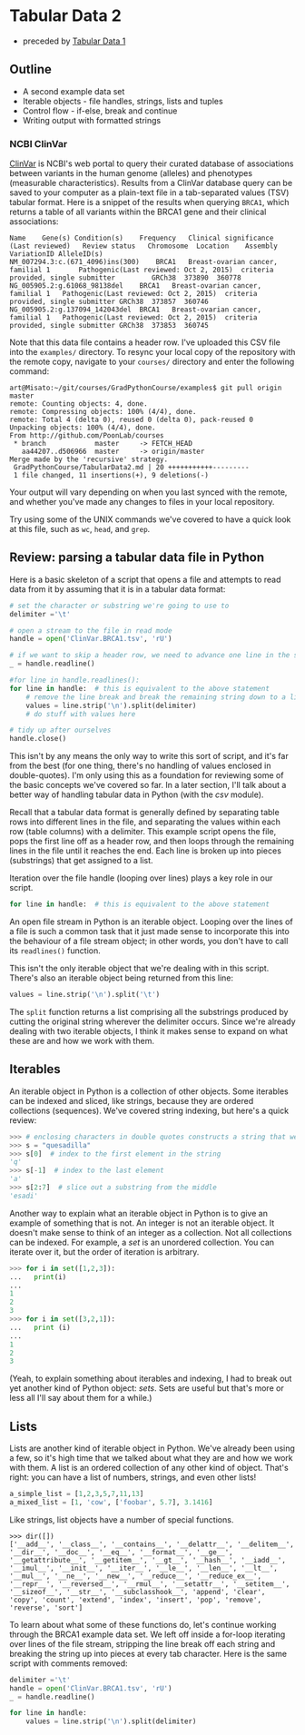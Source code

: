 # Tabular Data 2

* preceded by [Tabular Data 1](https://github.com/PoonLab/courses/blob/master/GradPythonCourse/TabularData.md)

## Outline
* A second example data set 
* Iterable objects - file handles, strings, lists and tuples
* Control flow - if-else, break and continue
* Writing output with formatted strings


### NCBI ClinVar
[ClinVar](https://www.ncbi.nlm.nih.gov/clinvar/) is NCBI's web portal to query their curated database of associations between variants in the human genome (alleles) and phenotypes (measurable characteristics).  Results from a ClinVar database query can be saved to your computer as a plain-text file in a tab-separated values (TSV) tabular format.  Here is a snippet of the results when querying `BRCA1`, which returns a table of all variants within the BRCA1 gene and their clinical associations:
```
Name	Gene(s)	Condition(s)	Frequency	Clinical significance (Last reviewed)	Review status	Chromosome	Location	Assembly	VariationID	AlleleID(s)	
NM_007294.3:c.(671_4096)ins(300)	BRCA1	Breast-ovarian cancer, familial 1		Pathogenic(Last reviewed: Oct 2, 2015)	criteria provided, single submitter			GRCh38	373890	360778
NG_005905.2:g.61068_98138del	BRCA1	Breast-ovarian cancer, familial 1	Pathogenic(Last reviewed: Oct 2, 2015)	criteria provided, single submitter	GRCh38	373857	360746
NG_005905.2:g.137094_142043del	BRCA1	Breast-ovarian cancer, familial 1	Pathogenic(Last reviewed: Oct 2, 2015)	criteria provided, single submitter	GRCh38	373853	360745
```
Note that this data file contains a header row.  I've uploaded this CSV file into the `examples/` directory.  To resync your local copy of the repository with the remote copy, navigate to your `courses/` directory and enter the following command:
```shell
art@Misato:~/git/courses/GradPythonCourse/examples$ git pull origin master
remote: Counting objects: 4, done.
remote: Compressing objects: 100% (4/4), done.
remote: Total 4 (delta 0), reused 0 (delta 0), pack-reused 0
Unpacking objects: 100% (4/4), done.
From http://github.com/PoonLab/courses
 * branch            master     -> FETCH_HEAD
   aa44207..d506966  master     -> origin/master
Merge made by the 'recursive' strategy.
 GradPythonCourse/TabularData2.md | 20 +++++++++++---------
 1 file changed, 11 insertions(+), 9 deletions(-)
```
Your output will vary depending on when you last synced with the remote, and whether you've made any changes to files in your local repository.


Try using some of the UNIX commands we've covered to have a quick look at this file, such as `wc`, `head`, and `grep`.


## Review: parsing a tabular data file in Python

Here is a basic skeleton of a script that opens a file and attempts to read data from it by assuming that it is in a tabular data format:
```python
# set the character or substring we're going to use to 
delimiter ='\t'

# open a stream to the file in read mode
handle = open('ClinVar.BRCA1.tsv', 'rU')

# if we want to skip a header row, we need to advance one line in the stream
_ = handle.readline()

#for line in handle.readlines():
for line in handle:  # this is equivalent to the above statement
    # remove the line break and break the remaining string down to a list of values
    values = line.strip('\n').split(delimiter)
    # do stuff with values here

# tidy up after ourselves
handle.close()
```
This isn't by any means the only way to write this sort of script, and it's far from the best (for one thing, there's no handling of values enclosed in double-quotes).  I'm only using this as a foundation for reviewing some of the basic concepts we've covered so far.  In a later section, I'll talk about a better way of handling tabular data in Python (with the *csv* module).

Recall that a tabular data format is generally defined by separating table rows into different lines in the file, and separating the values within each row (table columns) with a delimiter.  This example script opens the file, pops the first line off as a header row, and then loops through the remaining lines in the file until it reaches the end.  Each line is broken up into pieces (substrings) that get assigned to a list.  

Iteration over the file handle (looping over lines) plays a key role in our script.  
```python
for line in handle:  # this is equivalent to the above statement
```
An open file stream in Python is an iterable object.  Looping over the lines of a file is such a common task that it just made sense to incorporate this into the behaviour of a file stream object; in other words, you don't have to call its `readlines()` function.

This isn't the only iterable object that we're dealing with in this script.  There's also an iterable object being returned from this line:
```python
values = line.strip('\n').split('\t')
```
The `split` function returns a list comprising all the substrings produced by cutting the original string wherever the delimiter occurs.  Since we're already dealing with two iterable objects, I think it makes sense to expand on what these are and how we work with them.


## Iterables

An iterable object in Python is a collection of other objects.  Some iterables can be indexed and sliced, like strings, because they are ordered collections (sequences).  We've covered string indexing, but here's a quick review:
```python
>>> # enclosing characters in double quotes constructs a string that we've assigned to the variable `s`
>>> s = "quesadilla"
>>> s[0]  # index to the first element in the string
'q'
>>> s[-1]  # index to the last element
'a'
>>> s[2:7]  # slice out a substring from the middle
'esadi'
```

Another way to explain what an iterable object in Python is to give an example of something that is not.  An integer is not an iterable object.  It doesn't make sense to think of an integer as a collection.  Not all collections can be indexed.  For example, a *set* is an unordered collection.  You can iterate over it, but the order of iteration is arbitrary.
```python
>>> for i in set([1,2,3]):
...   print(i)
...
1
2
3
>>> for i in set([3,2,1]):
...   print (i)
...
1
2
3
```
(Yeah, to explain something about iterables and indexing, I had to break out yet another kind of Python object: *sets*.  Sets are useful but that's more or less all I'll say about them for a while.)

## Lists
Lists are another kind of iterable object in Python.  We've already been using a few, so it's high time that we talked about what they are and how we work with them.  A list is an ordered collection of any other kind of object.  That's right: you can have a list of numbers, strings, and even other lists!
```python
a_simple_list = [1,2,3,5,7,11,13]
a_mixed_list = [1, 'cow', ['foobar', 5.7], 3.1416]
```

Like strings, list objects have a number of special functions.  
```
>>> dir([])
['__add__', '__class__', '__contains__', '__delattr__', '__delitem__', '__dir__', '__doc__', '__eq__', '__format__', '__ge__', '__getattribute__', '__getitem__', '__gt__', '__hash__', '__iadd__', '__imul__', '__init__', '__iter__', '__le__', '__len__', '__lt__', '__mul__', '__ne__', '__new__', '__reduce__', '__reduce_ex__', '__repr__', '__reversed__', '__rmul__', '__setattr__', '__setitem__', '__sizeof__', '__str__', '__subclasshook__', 'append', 'clear', 'copy', 'count', 'extend', 'index', 'insert', 'pop', 'remove', 'reverse', 'sort']
```

To learn about what some of these functions do, let's continue working through the BRCA1 example data set.  We left off inside a for-loop iterating over lines of the file stream, stripping the line break off each string and breaking the string up into pieces at every tab character.  Here is the same script with comments removed:
```python
delimiter ='\t'
handle = open('ClinVar.BRCA1.tsv', 'rU')
_ = handle.readline()

for line in handle:
    values = line.strip('\n').split(delimiter)

```


